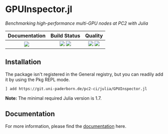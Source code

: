# GPUInspector.jl

[docs-dev-img]: https://img.shields.io/badge/docs-dev-blue.svg
[docs-dev-url]: https://pc2.github.io/GPUInspector.jl/dev

[docs-stable-img]: https://img.shields.io/badge/docs-stable-blue.svg
[docs-stable-url]: https://pc2.github.io/GPUInspector.jl/stable

[ci-img]: https://git.uni-paderborn.de/pc2-ci/julia/GPUInspector.jl/badges/main/pipeline.svg?key_text=CI@PC2
[ci-url]: https://git.uni-paderborn.de/pc2-ci/julia/GPUInspector.jl/-/pipelines

[cov-img]: https://git.uni-paderborn.de/pc2-ci/julia/GPUInspector.jl/badges/main/coverage.svg
[cov-url]: https://git.uni-paderborn.de/pc2-ci/julia/GPUInspector.jl/-/commits/main

[lifecycle-img]: https://img.shields.io/badge/lifecycle-experimental-yellow.svg

[code-style-img]: https://img.shields.io/badge/code%20style-blue-4495d1.svg
[code-style-url]: https://github.com/invenia/BlueStyle

<!--
![Lifecycle](https://img.shields.io/badge/lifecycle-maturing-blue.svg)
![Lifecycle](https://img.shields.io/badge/lifecycle-stable-green.svg)
![Lifecycle](https://img.shields.io/badge/lifecycle-retired-orange.svg)
![Lifecycle](https://img.shields.io/badge/lifecycle-archived-red.svg)
![Lifecycle](https://img.shields.io/badge/lifecycle-dormant-blue.svg)
![Lifecycle](https://img.shields.io/badge/lifecycle-experimental-orange.svg)
-->

*Benchmarking high-performance multi-GPU nodes at PC2 with Julia*

| **Documentation**                                                               | **Build Status**                                                                                |  **Quality**                                                                                |
|:-------------------------------------------------------------------------------:|:-----------------------------------------------------------------------------------------------:|:-----------------------------------------------------------------------------------------------:|
| [![][docs-dev-img]][docs-dev-url] | [![][ci-img]][ci-url] [![][cov-img]][cov-url] | ![][lifecycle-img] [![][code-style-img]][code-style-url] |

## Installation

The package isn't registered in the General registry, but you can readily add it by using the Pkg REPL mode.

```
] add https://git.uni-paderborn.de/pc2-ci/julia/GPUInspector.jl
```

**Note:** The minimal required Julia version is 1.7.

## Documentation

For more information, please find the [documentation](https://pc2.github.io/GPUInspector.jl/dev) here.
